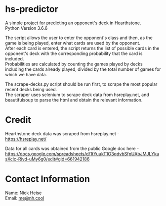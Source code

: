 # hs-predictor
A simple project for predicting an opponent's deck in Hearthstone.  
Python Version 3.6.6

The script allows the user to enter the opponent's class and then, as the game is being played, enter what cards are used by the opponent.  
After each card is entered, the script returns the list of possible cards in the opponent's deck with the corresponding probability that the card is included.  
Probabilities are calculated by counting the games played by decks including the cards already played, divided by the total number of games for which we have data.  


The scrape-decks.py script should be run first, to scrape the most popular recent decks being used.  
The scraper uses selenium to scrape deck data from hsreplay.net, and beautifulsoup to parse the html and obtain the relevant information.


# Credit
Hearthstone deck data was scraped from hsreplay.net -  
https://hsreplay.net/  

Data for all cards was obtained from the public Google doc here -  
https://docs.google.com/spreadsheets/d/1tYuukT1O3qdvbSfpUAbJMJLYkusXclc-Rivd-uMy6g0/edit#gid=661942186  

# Contact Information  
Name: Nick Heise  
Email: me@nh.cool   
